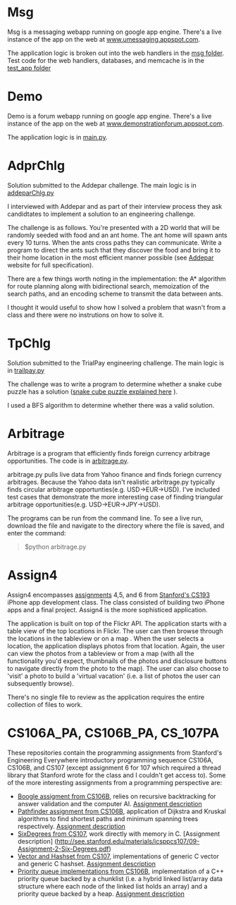 Msg
===
Msg is a messaging webapp running on google app engine. There's a live instance of the app on the web at www.umessaging.appspot.com. 

The application logic is broken out into the web handlers in the [msg folder](https://github.com/azavadil/portfolio/tree/master/msg). Test code for the web handlers, databases, and memcache is in the [test_app folder](https://github.com/azavadil/portfolio/tree/master/msg/test_app)

Demo
====
Demo is a forum webapp running on google app engine. There's a live instance of the app on the web at www.demonstrationforum.appspot.com.

The application logic is in [main.py](https://github.com/azavadil/portfolio/blob/master/Demo/main.py).  

AdprChlg 
========
Solution submitted to the Addepar challenge. The main logic is in [addeparChlg.py](https://github.com/azavadil/portfolio/blob/master/AdprChlg/addeparChlg.py) 
 
I interviewed with Addepar and as part of their interview process they ask candidtates to implement a solution to an engineering challenge. 

The challenge is as follows. You're presented with a 2D world that will be randomly seeded with food and an ant home. The ant home will spawn ants every 10 turns. When the ants cross paths they can communicate. Write a program to direct the ants such that they discover the food and bring it to their home location in the most efficient manner possible (see [Addepar](https://addepar.com/challenge/) website for full specification).  

There are a few things worth noting in the implementation: the A* algorithm for route planning along with bidirectional search, memoization of the search paths, and an encoding scheme to transmit the data between ants.

I thought it would useful to show how I solved a problem that wasn't from a class and there were no instrutions on how to solve it. 

TpChlg 
======
Solution submitted to the TrialPay engineering challenge. The main logic is in [trailpay.py](https://github.com/azavadil/portfolio/blob/master/TpChlg/trialpay.py)

The challenge was to write a program to determine whether a snake cube puzzle has a solution ([snake cube puzzle explained here](http://blog.trialpay.com/2010/08/trialpay-engineering-challenge-the-snake-cube-puzzle/) ).

I used a BFS algorithm to determine whether there was a valid solution. 

Arbitrage
=========

Arbitrage is a program that efficiently finds foreign currency arbitrage opportunities. The code is in [arbitrage.py](https://github.com/azavadil/portfolio/blob/master/Arbitrage/Arbitrage.py). 

arbitrage.py pulls live data from Yahoo finance and finds foriegn currency arbitrages. Because the Yahoo data isn't realistic arbritrage.py typically finds circular arbitrage opportunties(e.g. USD->EUR->USD). I've included test cases that demonstrate the more interesting case of finding triangular arbitrage opportunities(e.g. USD->EUR->JPY->USD). 

The programs can be run from the command line. To see a live run, download the file and navigate to the directory where the file is saved, and enter the command: 

>$python arbitrage.py

Assign4
=======

Assign4 encompasses [assignments](http://www.stanford.edu/class/cs193p/cgi-bin/drupal/downloads-2011-fall) 4,5, and 6 from [Stanford's CS193](http://www.stanford.edu/class/cs193p/cgi-bin/drupal/) iPhone app development class. The class consisted of building two iPhone apps and a final project. Assign4 is the more sophisticed application. 

The application is built on top of the Flickr API. The application starts with a table view of the top locations in Flickr. The user can then browse through the locations in the tableview or on a map . When the user selects a location, the application displays photos from that location. Again, the user can view the photos from a tableview or from a map (with all the functionality you'd expect, thumbnails of the photos and disclosure buttons to navigate directly from the photo to the map). The user can also choose to 'visit' a photo to build a 'virtual vacation' (i.e. a list of photos the user can subsequently browse). 

There's no single file to review as the application requires the entire collection of files to work. 

CS106A_PA, CS106B_PA, CS_107PA
==============================

These repositories contain the programming assignments from Stanford's Engineering Everywhere introductory programming sequence CS106A, CS106B, and CS107 (except assignment 6 for 107 which required a thread library that Stanford wrote for the class and I couldn't get access to). Some of the more interesting assignments from a programming perspective are: 

* [Boogle assigment from CS106B](https://github.com/azavadil/portfolio/tree/master/CS106B_PA/PA4), relies on recursive backtracking for answer validation and the computer AI. [Assignment description](http://see.stanford.edu/materials/icspacs106b/H22-Assign4Boggle.pdf)
* [Pathfinder assignment from CS106B](https://github.com/azavadil/portfolio/tree/master/CS106B_PA/PA7), application of Dijkstra and Kruskal algorithms to find shortest paths and minimum spanning trees respectively. [Assignment description](http://see.stanford.edu/materials/icspacs106b/H34-Assign7Pathfinder.pdf)
* [SixDegrees from CS107](https://github.com/azavadil/portfolio/tree/master/CS107_PA/assn-2-six-degrees), work directly with memory in C. [Assignment description] (http://see.stanford.edu/materials/icsppcs107/09-Assignment-2-Six-Degrees.pdf)
* [Vector and Hashset from CS107](https://github.com/azavadil/portfolio/tree/master/CS107_PA/assn-3-vector-hashset), implementations of generic C vector and generic C hashset. [Assignment description](http://see.stanford.edu/materials/icsppcs107/11-Assignment-3-Vector.pdf)
* [Priority queue implementations from CS106B](https://github.com/azavadil/portfolio/tree/master/CS106B_PA/PA6), implementation of a C++ priority queue backed by a chunklist (i.e. a hybrid linked list/array data structure where each node of the linked list holds an array) and a priority queue backed by a heap.  [Assignment description](http://see.stanford.edu/materials/icspacs106b/H32-Assign6Pqueue.pdf)
